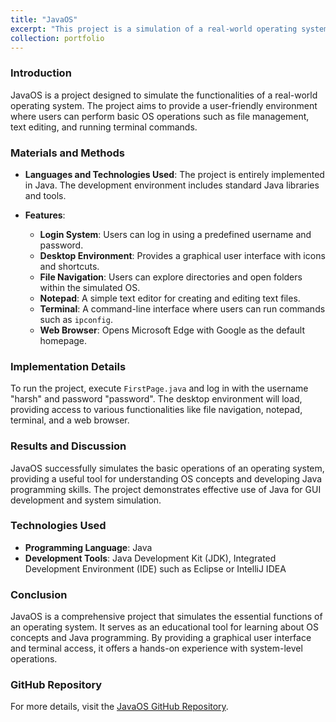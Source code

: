 ```yaml
---
title: "JavaOS"
excerpt: "This project is a simulation of a real-world operating system. It provides functionalities like user login, a desktop environment, file navigation, notepad, terminal, and a web browser. Implemented using Java, it aims to mimic basic OS operations and provide a user-friendly interface."
collection: portfolio
---
```


### Introduction
JavaOS is a project designed to simulate the functionalities of a real-world operating system. The project aims to provide a user-friendly environment where users can perform basic OS operations such as file management, text editing, and running terminal commands.

### Materials and Methods

- **Languages and Technologies Used**: The project is entirely implemented in Java. The development environment includes standard Java libraries and tools.

- **Features**:
  - **Login System**: Users can log in using a predefined username and password.
  - **Desktop Environment**: Provides a graphical user interface with icons and shortcuts.
  - **File Navigation**: Users can explore directories and open folders within the simulated OS.
  - **Notepad**: A simple text editor for creating and editing text files.
  - **Terminal**: A command-line interface where users can run commands such as `ipconfig`.
  - **Web Browser**: Opens Microsoft Edge with Google as the default homepage.

### Implementation Details
To run the project, execute `FirstPage.java` and log in with the username "harsh" and password "password". The desktop environment will load, providing access to various functionalities like file navigation, notepad, terminal, and a web browser.

### Results and Discussion
JavaOS successfully simulates the basic operations of an operating system, providing a useful tool for understanding OS concepts and developing Java programming skills. The project demonstrates effective use of Java for GUI development and system simulation.

### Technologies Used
- **Programming Language**: Java
- **Development Tools**: Java Development Kit (JDK), Integrated Development Environment (IDE) such as Eclipse or IntelliJ IDEA

### Conclusion
JavaOS is a comprehensive project that simulates the essential functions of an operating system. It serves as an educational tool for learning about OS concepts and Java programming. By providing a graphical user interface and terminal access, it offers a hands-on experience with system-level operations.

### GitHub Repository
For more details, visit the [JavaOS GitHub Repository](https://github.com/harshag24/JavaOS).
